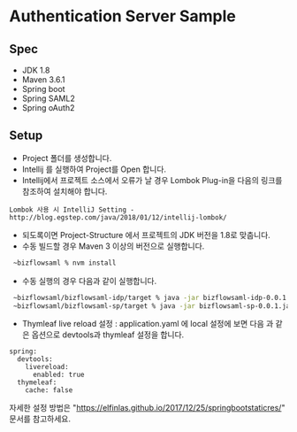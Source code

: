 Authentication Server Sample
======

Spec
-----
* JDK 1.8
* Maven 3.6.1
* Spring boot
* Spring SAML2
* Spring oAuth2

Setup
------
* Project 폴더를 생성합니다.
* Intellij 를 실행하여 Project를 Open 합니다.
* Intellij에서 프로젝트 소스에서 오류가 날 경우 Lombok Plug-in을 다음의 링크를 참조하여 설치해야 합니다.<br/>

``` 
Lombok 사용 시 IntelliJ Setting - http://blog.egstep.com/java/2018/01/12/intellij-lombok/ 
```

* 되도록이면 Project-Structure 에서 프로젝트의 JDK 버전을 1.8로 맞춥니다.
* 수동 빌드할 경우 Maven 3 이상의 버전으로 실행합니다. 
```bash
 ~bizflowsaml % nvm install
```
* 수동 실행의 경우 다음과 같이 실행합니다.
```bash
 ~bizflowsaml/bizflowsaml-idp/target % java -jar bizflowsaml-idp-0.0.1.jar
 ~bizflowsaml/bizflowsaml-sp/target % java -jar bizflowsaml-sp-0.0.1.jar
```

* Thymleaf live reload 설정 : application.yaml 에 local 설정에 보면 다음 과 같은 옵션으로 devtools과 thymleaf 설정을 합니다.
```
spring:
  devtools:
    livereload:
      enabled: true
  thymeleaf:
    cache: false
``` 
자세한 설정 방법은 "https://elfinlas.github.io/2017/12/25/springbootstaticres/" 문서를 참고하세요.
